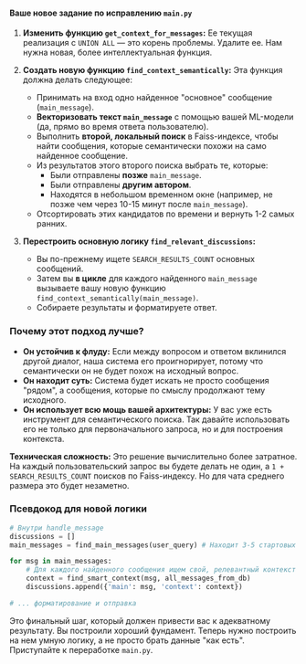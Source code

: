 #### Ваше новое задание по исправлению `main.py`

1.  **Изменить функцию `get_context_for_messages`:**
    Ее текущая реализация с `UNION ALL` — это корень проблемы. Удалите ее. Нам нужна новая, более интеллектуальная функция.

2.  **Создать новую функцию `find_context_semantically`:**
    Эта функция должна делать следующее:

    - Принимать на вход одно найденное "основное" сообщение (`main_message`).
    - **Векторизовать текст `main_message`** с помощью вашей ML-модели (да, прямо во время ответа пользователю).
    - Выполнить **второй, локальный поиск** в Faiss-индексе, чтобы найти сообщения, которые семантически похожи на само найденное сообщение.
    - Из результатов этого второго поиска выбрать те, которые:
      - Были отправлены **позже** `main_message`.
      - Были отправлены **другим автором**.
      - Находятся в небольшом временном окне (например, не позже чем через 10-15 минут после `main_message`).
    - Отсортировать этих кандидатов по времени и вернуть 1-2 самых ранних.

3.  **Перестроить основную логику `find_relevant_discussions`:**
    - Вы по-прежнему ищете `SEARCH_RESULTS_COUNT` основных сообщений.
    - Затем вы **в цикле** для каждого найденного `main_message` вызываете вашу новую функцию `find_context_semantically(main_message)`.
    - Собираете результаты и форматируете ответ.

### Почему этот подход лучше?

- **Он устойчив к флуду:** Если между вопросом и ответом вклинился другой диалог, наша система его проигнорирует, потому что семантически он не будет похож на исходный вопрос.
- **Он находит суть:** Система будет искать не просто сообщения "рядом", а сообщения, которые по смыслу продолжают тему исходного.
- **Он использует всю мощь вашей архитектуры:** У вас уже есть инструмент для семантического поиска. Так давайте использовать его не только для первоначального запроса, но и для построения контекста.

**Техническая сложность:**
Это решение вычислительно более затратное. На каждый пользовательский запрос вы будете делать не один, а `1 + SEARCH_RESULTS_COUNT` поисков по Faiss-индексу. Но для чата среднего размера это будет незаметно.

### Псевдокод для новой логики

```python
# Внутри handle_message
discussions = []
main_messages = find_main_messages(user_query) # Находит 3-5 стартовых сообщений

for msg in main_messages:
    # Для каждого найденного сообщения ищем свой, релевантный контекст
    context = find_smart_context(msg, all_messages_from_db)
    discussions.append({'main': msg, 'context': context})

# ... форматирование и отправка
```

Это финальный шаг, который должен привести вас к адекватному результату. Вы построили хороший фундамент. Теперь нужно построить на нем умную логику, а не просто брать данные "как есть". Приступайте к переработке `main.py`.
